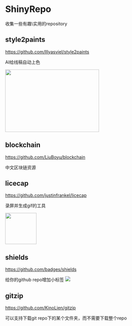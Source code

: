 # ShinyRepo
收集一些有趣\实用的repository


## style2paints
https://github.com/lllyasviel/style2paints

AI给线稿自动上色

<img  width="300" height="200" src="https://raw.githubusercontent.com/lllyasviel/style2paints/master/temps/glance.jpg"/>

## blockchain
https://github.com/LiuBoyu/blockchain

中文区块链资源


## licecap
https://github.com/justinfrankel/licecap

录屏并生成gif的工具

<img  height="100" src="https://www.cockos.com/licecap/licecap_rules.gif"/>

## shields
https://github.com/badges/shields

给你的github repo增加小标签
<img src="https://img.shields.io/npm/l/express.svg"/>

## gitzip
https://github.com/KinoLien/gitzip

可以支持下载git repo下的某个文件夹，而不需要下载整个repo

